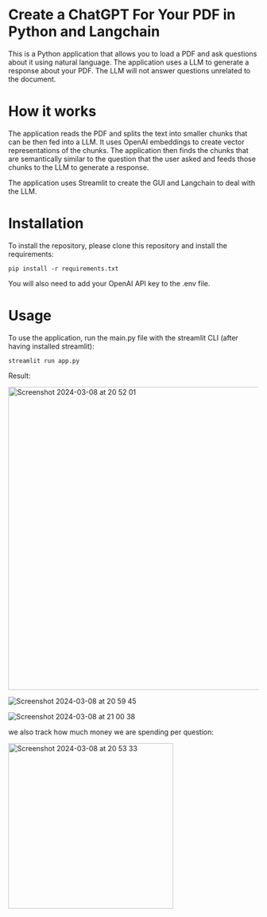 # Create a ChatGPT For Your PDF in Python and Langchain

This is a Python application that allows you to load a PDF and ask questions about it using natural language. The application uses a LLM to generate a response about your PDF. The LLM will not answer questions unrelated to the document.

# How it works

The application reads the PDF and splits the text into smaller chunks that can be then fed into a LLM. It uses OpenAI embeddings to create vector representations of the chunks. The application then finds the chunks that are semantically similar to the question that the user asked and feeds those chunks to the LLM to generate a response.

The application uses Streamlit to create the GUI and Langchain to deal with the LLM.

# Installation

To install the repository, please clone this repository and install the requirements:

```
pip install -r requirements.txt
```


You will also need to add your OpenAI API key to the .env file.

# Usage

To use the application, run the main.py file with the streamlit CLI (after having installed streamlit):

```
streamlit run app.py
```

Result:

<img width="608" alt="Screenshot 2024-03-08 at 20 52 01" src="https://github.com/redjules/Create-a-ChatGPT-For-Your-PDF-in-Python-and-Langchain/assets/106017493/8b32e0ce-d1cd-4167-b070-8eca434a80b1">

![Screenshot 2024-03-08 at 20 59 45](https://github.com/redjules/Create-a-ChatGPT-For-Your-PDF-in-Python-and-Langchain/assets/106017493/0689e157-a175-4843-96af-993a4b4b2e0e)


![Screenshot 2024-03-08 at 21 00 38](https://github.com/redjules/Create-a-ChatGPT-For-Your-PDF-in-Python-and-Langchain/assets/106017493/d761be15-f505-46fc-913c-3a41c8f9b224)


we also track how much money we are spending per question:


<img width="332" alt="Screenshot 2024-03-08 at 20 53 33" src="https://github.com/redjules/Create-a-ChatGPT-For-Your-PDF-in-Python-and-Langchain/assets/106017493/942ca062-a41b-4f51-b016-98bc7847f491">


